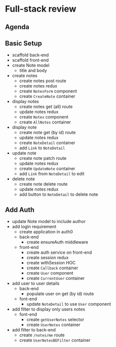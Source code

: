 # Full-stack review

## Agenda

## Basic Setup

* scaffold back-end
* scaffold front-end
* create Note model
  * title and body
* create notes
  * create notes post route
  * create notes redux
  * create `NotesForm` component
  * create `CreateNote` container
* display notes
  * create notes get (all) route
  * update notes redux
  * create `Notes` component
  * create `AllNotes` container
* display note
  * create note get (by id) route
  * update notes redux
  * create `NoteDetail` container
  * add `Link` to `NoteDetail`
* update note
  * create note patch route
  * update notes redux
  * create `UpdateNote` container
  * add `Link` from `NoteDetail` to edit
* delete note
  * create note delete route
  * update notes redux
  * add button to `NoteDetail` to delete note

## Add Auth

* update Note model to include author
* add login requirement
  * create application in auth0
  * back-end
    * create ensureAuth middleware
  * front-end
    * create auth service on front-end
    * create session redux
    * create withSession HOC
    * create `Callback` container
    * create `User` component
    * create `CurrentUser` container
* add user to user details
  * back-end
    * populate user on get (by id) route
  * font-end
    * update `NoteDetail` to use `User` component
* add filter to display only users notes
  * font-end
    * create `getUserNotes` selector
    * create `UserNotes` container
* add filter to back-end
  * create `/notes/me` route
  * create `UserNotesBEFilter` container
